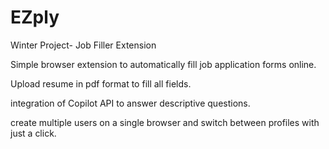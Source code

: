 # EZply
Winter Project- Job Filler Extension 

Simple browser extension to automatically fill job application forms online.

Upload resume in pdf format to fill all fields.

integration of Copilot API to answer descriptive questions.

create multiple users on a single browser and switch between profiles with just a click.
